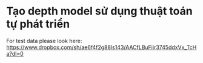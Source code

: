 # Tạo depth model sử dụng thuật toán tự phát triển
For test data please look here: https://www.dropbox.com/sh/ae6f4f2g88ls143/AACfLBuFijr3745ddxVx_TcHa?dl=0
